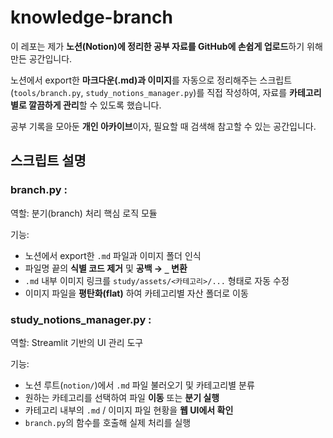 # knowledge-branch

이 레포는 제가 **노션(Notion)에 정리한 공부 자료를 GitHub에 손쉽게 업로드**하기 위해 만든 공간입니다.  

노션에서 export한 **마크다운(.md)과 이미지**를 자동으로 정리해주는 스크립트(`tools/branch.py`, `study_notions_manager.py`)를 직접 작성하여, 자료를 **카테고리별로 깔끔하게 관리**할 수 있도록 했습니다.  

공부 기록을 모아둔 **개인 아카이브**이자, 필요할 때 검색해 참고할 수 있는 공간입니다.  

## 스크립트 설명
### branch.py : 
역할: 분기(branch) 처리 핵심 로직 모듈  

기능:  
- 노션에서 export한 `.md` 파일과 이미지 폴더 인식  
- 파일명 끝의 **식별 코드 제거** 및 **공백 → `_` 변환**  
- `.md` 내부 이미지 링크를 `study/assets/<카테고리>/...` 형태로 자동 수정  
- 이미지 파일을 **평탄화(flat)** 하여 카테고리별 자산 폴더로 이동  

### study_notions_manager.py : 
역할: Streamlit 기반의 UI 관리 도구  

기능:
- 노션 루트(`notion/`)에서 `.md` 파일 불러오기 및 카테고리별 분류  
- 원하는 카테고리를 선택하여 파일 **이동** 또는 **분기 실행**  
- 카테고리 내부의 `.md` / 이미지 파일 현황을 **웹 UI에서 확인**  
- `branch.py`의 함수를 호출해 실제 처리를 실행  
